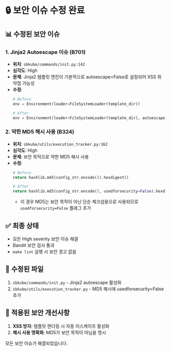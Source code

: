 # 🔒 보안 이슈 수정 완료

## 📊 수정된 보안 이슈

### 1. **Jinja2 Autoescape 이슈 (B701)**

- **위치**: `sbkube/commands/init.py:142`
- **심각도**: High
- **문제**: Jinja2 템플릿 엔진이 기본적으로 autoescape=False로 설정되어 XSS 취약점 가능성
- **수정**:
  ```python
  # Before
  env = Environment(loader=FileSystemLoader(template_dir))

  # After
  env = Environment(loader=FileSystemLoader(template_dir), autoescape=True)
  ```

### 2. **약한 MD5 해시 사용 (B324)**

- **위치**: `sbkube/utils/execution_tracker.py:162`
- **심각도**: High
- **문제**: 보안 목적으로 약한 MD5 해시 사용
- **수정**:
  ```python
  # Before
  return hashlib.md5(config_str.encode()).hexdigest()

  # After
  return hashlib.md5(config_str.encode(), usedforsecurity=False).hexdigest()
  ```
  - 이 경우 MD5는 보안 목적이 아닌 단순 체크섬용으로 사용되므로 `usedforsecurity=False` 플래그 추가

## ✅ 최종 상태

- 모든 High severity 보안 이슈 해결
- Bandit 보안 검사 통과
- `make lint` 실행 시 보안 경고 없음

## 📁 수정된 파일

1. `sbkube/commands/init.py` - Jinja2 autoescape 활성화
1. `sbkube/utils/execution_tracker.py` - MD5 해시에 usedforsecurity=False 추가

## 🔧 적용된 보안 개선사항

1. **XSS 방지**: 템플릿 렌더링 시 자동 이스케이프 활성화
1. **해시 사용 명확화**: MD5가 보안 목적이 아님을 명시

모든 보안 이슈가 해결되었습니다.
